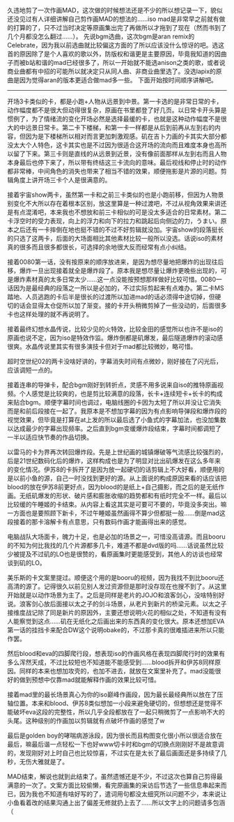 久违地剪了一次作画MAD，这次做的时候想法还是不少的所以想记录一下，貌似还没见过有人详细讲解自己剪作画MAD的想法的……iso mad是非常早之前就有做的打算的了，只不过当时决定等原画集出完了再做所以才拖到了现在（然而书到了几个月都没怎么翻过……）。
先说bgm选曲，这次bgm是aran remix的Celebrate，因为我以前选曲就比较偏这方面的了所以应该没什么惊讶的吧。选这首的原因除了是个人喜欢的歌以外，防版权和谐更是主要原因，毕竟我知道的因曲子而被b站和谐的mad已经很多了，所以一开始就不能选anison之类的歌，或者说商业曲都有中招的可能所以就决定只从同人曲、非商业曲里选了。没选lapix的原曲是因为觉得aran的版本更适合做mad多一些。
下面开始按时间顺序讲解吧。

------

开场3卡类似的卡，都是小跑+人物从远景到中景。第一卡选的是非常日常的卡，动作幅度都不是很大但动得很复杂，原画在书里都登了好几页。以日常卡开头算是惯例了，为了情绪流的变化开场必然是选择最缓的卡，也就是这种动作幅度不是很大的中远景日常卡。第二卡下楼梯，和第一卡一样都是从后到前再从左到右的内容，但因为是下楼梯所以相对而言更加刺激观感。矶在吉卜力画的卡其实大部分都没太大个人特色，这卡其实也是不过因为很适合这开场的流向而且难度本身也高所以留了下来。第三卡则是直线的从远景到近景，没有像前面那样从左到右而且人物本身最后也停下来了，所以带有终结这三卡流向的意味。最后视线和停止时的动作都非常棒，中间角色的消失也带来了相当不错的效果，顺便拖影是片源的问题。剪辑角度上讲开场三卡个人是很满意的。

接着宇宙show两卡，虽然第一卡和之前三卡类似的也是小跑前移，但因为人物景别变化不大所以存在着根本区别，放这里算是一种过渡吧，不过从视角效果来讲还是有点混淆吧，本来我也不想放和前三卡相似的可是没太多适合的日常素材。第二卡浮空时的受力表现，向上的浮力和向下的拉力和跳起后向侧边的力，うまい。原本之后还有一卡摔倒在地也挺不错的不过不好剪辑就没加。宇宙show的段落挺长的只选了这两卡，后面的大场面相比其他素材比较一般所以没选。话说iso的素材真的很多而且很多都很长，可选择的余地很大反而经常有点小纠结。

接着0080第一话，没有按原来的顺序放进来，是因为想尽量地把爆炸的出现往后移，爆炸一旦出现接着就全是爆炸段了。原本我是想尽量让爆炸更晚些出现的，可是爆炸素材真的太多日常太少……这一点没能按预想那样做好比较可惜。0080一话因为是最经典的段落之一所以是必加的，不过实际剪起来有点难办。第二卡MS踏地、人员逃跑的卡后半是很长的过渡所以加进mad的话必须得中途切掉，但硬切的话会显得太仓促所以加了渐变。接的卡开头稍微剪掉了一些没动的，后面很多卡也这样处理的就不再说明了。

接着最终幻想水晶传说，比较少见的火特效，比较金田的感觉所以也许不是iso的原画也说不定，因为iso是特效作监。爆炸倒都是矶爆发，最后隧道爆炸的滚动感很爽。水晶传说里其实有很多演技卡但对于mad都比较微妙，略可惜。

超时空世纪02的两卡没啥好讲的，字幕消失时间有点微妙，刚好接在了闪光后，应该调短一点的。

接着连串的导弹卡，配合bgm刚好到转折点，灵感不用多说来自iso的推特原画视频。个人感觉是比较爽的，也是剪比较满意的段落，长卡+连续短卡+长卡的构成来贴合bgm。顺便字幕时间也调过，电脑线圈的卡因为太短了所以并没让它消失而是和前后段接在一起了。我原本是不想加字幕的因为有点影响导弹段和爆炸段的视觉效果，但毕竟是打算在at上发的所以最后选了小鱼式的字幕加法，也没加集数以达成最少的字幕出现频率。之后直到bgm变缓爆炸段结束，字幕时间都调短了一半以适应快节奏的作品切换。

以雷马的卡为界再次转回爆炸段。先是上世纪画的城镇爆破等气流感比较强烈的，后是21世纪数码化后的爆炸，这样构成也是为了明显对比出矶爆发在这么多年来的变化情况。伊苏8的卡拆开了是因为放一起硬切的话剪辑上不大好看，顺便用的是以前小鱼的源，自己一时没找到更好的源。从上面说的构成原因来看的话应该把blood的放在伊苏8前更好点，因为blood的是纸上+自己摄影，而之后的是无纸作画。无纸矶爆发的形状、破片感和膨胀收缩的趋势都和有纸时完全不一样。最后以比较缓的午睡姬的卡结束。从内容上看这其实是可要可不要的，毕竟没多突出。嘛一方面也是要照顾下新卡，不过午睡姬虽然画得不算少但都挺一般……倒是mad这段接着的那卡溶解卡有点意思，只有数码作画才能画得出来的感觉。

电脑战队大场面卡，魄力十足，也是必加的场景之一，可惜没高请源。而且booru的不知为何比我找的几个片源都多几卡，难道不都是dvd版的吗……话说虽然比较少被提及不过矶的LO也是很赞的，看原画集时更能感受到，其他人的访谈也经常谈到矶的LO。

美乐斯的卡文案里提过。顺便这个用的是booru的视频，因为我找不到比booru还高清的源了。记得很久以前见别人发过资源但是那时没存现在也搜不到了。从这里开始就是以动作场景为主了。之后是同样是老片的JOJO和浪客剑心，没啥特别好说。浪客剑心放后面接以太之子的剑斗场景，从老片到新片的桥梁元素。以太之子接维度战记除了同是新片的原因外，主要还想说明火花的相似之处，不知道有没有人能察觉到这点……矶在无纸化之后画出来的东西真的变化很大。原本还想加EVA第一话的挂挡卡来配合DW这个说明obake的，不过那卡真的很难插进来所以只能作罢。

然后blood和eva的四脚爬行段，想表现iso的作画风格在表现四脚爬行时的效果有多么浑然天成，不过比较短也不知道能不能感受到……blood拆开和伊苏8同样原因。同样的本来也想加攻壳的，也加不进去，就放在文案里补充了。mad没能很好的做到预想中仅靠mad就能解释作画的效果比较可惜。

接着mad里的最长场景真心为你的iso巅峰作画段，因为最长最经典所以放在了压轴位置。本来和blood、伊苏8类似想加一小段来避免硬切的，但想想还是觉得不能破坏eva这段的完整性，所以几乎全段都放在了一起只稍微剪了一点影响不大的头尾。这种级别的作画加以剪辑就有点破坏作画的感觉了w

最后是golden boy的哮喘病游泳段，因为很长而且构图变化很小所以很适合放在最后，嘛最后谐一点轻松一下也好www切卡时和bgm的切换点刚刚好不是故意调的，发现刚好对上时自己也比较惊喜，不过实在是太长了最后画面还是多持续了几秒，无伤大雅就是了。

MAD结束，解说也就到此结束了。虽然遗憾还是不少，不过这次也算自己剪得最满意的一次了。文案方面比较偷懒，看完原画集的采访后节选了一些信息串起来而已，因为我也不知道有啥好写的了，遣词用句都没太细究所以问题不少，本来说让小鱼看着改的结果沟通上出了偏差无修就扔上去了……所以文字上的问题请多包涵（